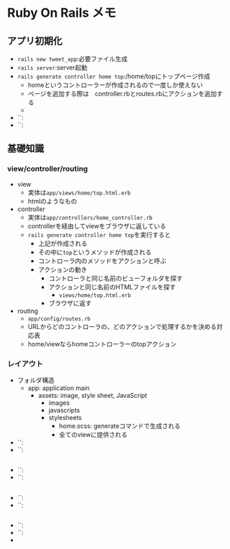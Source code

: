 # Ruby On Rails メモ

## アプリ初期化
- `rails new tweet_app`:必要ファイル生成
- `rails server`:server起動
- `rails generate controller home top`:/home/topにトップページ作成
    - homeというコントローラーが作成されるので一度しか使えない
    - ページを追加する際は　controller.rbとroutes.rbにアクションを追加する
    - 
- ``:
- ``:
## 基礎知識
### view/controller/routing
- view
    - 実体は`app/views/home/top.html.erb`
    - htmlのようなもの
- controller
    - 実体は`app/controllers/home_controller.rb`
    - controllerを経由してviewをブラウザに返している
    - `rails generate controller home top`を実行すると
        -  上記が作成される
        -  その中に`top`というメソッドが作成される
        -  コントローラ内のメソッドをアクションと呼ぶ
        -  アクションの動き
            -  コントローラと同じ名前のビューフォルダを探す
            -  アクションと同じ名前のHTMLファイルを探す
                -  `views/home/top.html.erb`
            -  ブラウザに返す
- routing
    - `app/config/routes.rb`
    - URLからどのコントローラの、どのアクションで処理するかを決める対応表
    - home/viewならhomeコントローラーのtopアクション
### レイアウト
- フォルダ構造
    - app: application main 
        - assets: image, style sheet, JavaScript
            - images
            - javascripts
            - stylesheets
                - home.scss: generateコマンドで生成される
                - 全てのviewに提供される
- ``:
- ``:
## 
- ``:
- ``:
## 
- ``:
- ``:
## 
- ``:
- ``:
- 
